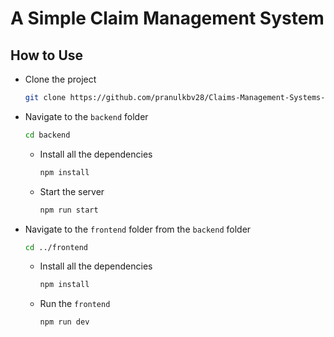 # A Simple Claim Management System

## How to Use

- Clone the project

    ```bash
    git clone https://github.com/pranulkbv28/Claims-Management-Systems-Proj.git
    ```

- Navigate to the `backend` folder

    ```bash
    cd backend
    ```

  - Install all the dependencies

    ```bash
    npm install
    ```

  - Start the server

    ```bash
    npm run start
    ```

- Navigate to the `frontend` folder from the `backend` folder

    ```bash
    cd ../frontend 
    ```

  - Install all the dependencies

    ```bash
    npm install
    ```

  - Run the `frontend`

    ```bash
    npm run dev
    ```
